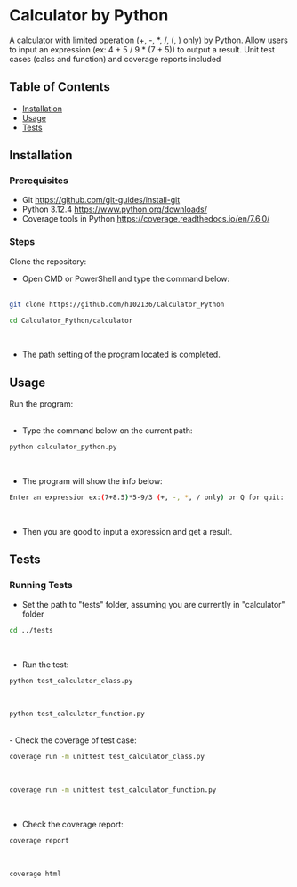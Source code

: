 # Calculator by Python

A calculator with limited operation (+, -, *, /, (, ) only) by Python.
Allow users to input an expression (ex: 4 + 5 / 9 * (7 + 5)) to output a result.
Unit test cases (calss and function) and coverage reports included

## Table of Contents

- [Installation](#installation)
- [Usage](#usage)
- [Tests](#tests)

## Installation

### Prerequisites

- Git https://github.com/git-guides/install-git
- Python 3.12.4 https://www.python.org/downloads/
- Coverage tools in Python https://coverage.readthedocs.io/en/7.6.0/

### Steps

Clone the repository:<br>
    
- Open CMD or PowerShell and type the command below:<br><br>
```sh
git clone https://github.com/h102136/Calculator_Python
```
```sh
cd Calculator_Python/calculator
```
<br>

- The path setting of the program located is completed.
    
## Usage

Run the program:<br><br>

- Type the command below on the current path:<br>
```sh
python calculator_python.py
```
<br>

- The program will show the info below:<br>
```sh
Enter an expression ex:(7+8.5)*5-9/3 (+, -, *, / only) or Q for quit: 
```
<br>

- Then you are good to input a expression and get a result.

## Tests

### Running Tests

- Set the path to "tests" folder, assuming you are currently in "calculator" folder<br>
```sh
cd ../tests
```
<br>

- Run the test:<br>
```sh
python test_calculator_class.py 
```
<br>

```sh
python test_calculator_function.py 
```
<br>
- Check the coverage of test case:<be>

```sh
coverage run -m unittest test_calculator_class.py
```
<br>

```sh
coverage run -m unittest test_calculator_function.py
```
<br>

- Check the coverage report:<be><br>
```sh
coverage report
```
<br>

```sh
coverage html
```